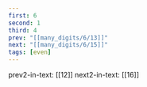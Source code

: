 ```yaml
---
first: 6
second: 1
third: 4
prev: "[[many_digits/6/13]]"
next: "[[many_digits/6/15]]"
tags: [even]
---
```

prev2-in-text: [[12]]
next2-in-text: [[16]]
